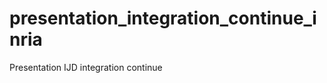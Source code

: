 presentation_integration_continue_inria
=======================================

Presentation IJD integration continue
